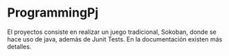 # ProgrammingPj
El proyectos consiste en realizar un juego tradicional, Sokoban, donde se hace uso de java, además de Junit Tests.
En la documentación existen más detalles.
